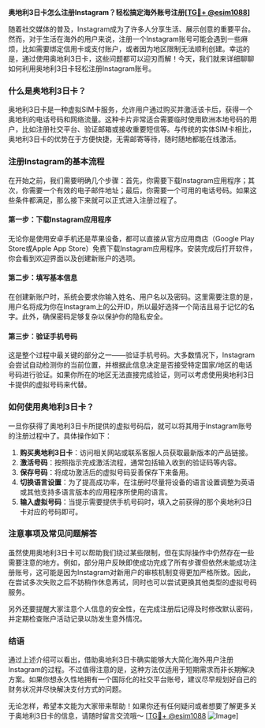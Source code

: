 **奥地利3日卡怎么注册Instagram？轻松搞定海外账号注册[[TG💪+ @esim1088](https://t.me/s/esim1088)]**

随着社交媒体的普及，Instagram成为了许多人分享生活、展示创意的重要平台。然而，对于生活在海外的用户来说，注册一个Instagram账号可能会遇到一些麻烦，比如需要绑定信用卡或支付账户，或者因为地区限制无法顺利创建。幸运的是，通过使用奥地利3日卡，这些问题都可以迎刃而解！今天，我们就来详细聊聊如何利用奥地利3日卡轻松注册Instagram账号。

### 什么是奥地利3日卡？

奥地利3日卡是一种虚拟SIM卡服务，允许用户通过购买并激活该卡后，获得一个奥地利的电话号码和网络流量。这种卡片非常适合需要临时使用欧洲本地号码的用户，比如注册社交平台、验证邮箱或接收重要短信等。与传统的实体SIM卡相比，奥地利3日卡的优势在于方便快捷，无需邮寄等待，随时随地都能在线激活。

### 注册Instagram的基本流程

在开始之前，我们需要明确几个步骤：首先，你需要下载Instagram应用程序；其次，你需要一个有效的电子邮件地址；最后，你需要一个可用的电话号码。如果这些条件都满足，那么接下来就可以正式进入注册过程了。

#### 第一步：下载Instagram应用程序

无论你是使用安卓手机还是苹果设备，都可以直接从官方应用商店（Google Play Store或Apple App Store）免费下载Instagram应用程序。安装完成后打开软件，你会看到欢迎界面以及创建新账户的选项。

#### 第二步：填写基本信息

在创建新账户时，系统会要求你输入姓名、用户名以及密码。这里需要注意的是，用户名将成为你在Instagram上的公开ID，所以最好选择一个简洁且易于记忆的名字。此外，确保密码足够复杂以保护你的隐私安全。

#### 第三步：验证手机号码

这是整个过程中最关键的部分之一——验证手机号码。大多数情况下，Instagram会尝试自动检测你的当前位置，并根据此信息决定是否接受特定国家/地区的电话号码进行验证。如果你所在的地区无法直接完成验证，则可以考虑使用奥地利3日卡提供的虚拟号码来代替。

### 如何使用奥地利3日卡？

一旦你获得了奥地利3日卡所提供的虚拟号码后，就可以将其用于Instagram账号的注册过程中了。具体操作如下：

1. **购买奥地利3日卡**：访问相关网站或联系客服人员获取最新版本的产品链接。
2. **激活号码**：按照指示完成激活流程，通常包括输入收到的验证码等内容。
3. **保存号码**：将成功激活后的虚拟号码妥善保存下来备用。
4. **切换语言设置**：为了提高成功率，在注册时尽量将设备的语言设置调整为英语或其他支持多语言版本的应用程序所使用的语言。
5. **输入虚拟号码**：当提示需要提供手机号码时，填入之前获得的那个奥地利3日卡对应的号码即可。

### 注意事项及常见问题解答

虽然使用奥地利3日卡可以帮助我们绕过某些限制，但在实际操作中仍然存在一些需要注意的地方。例如，部分用户反映即使成功完成了所有步骤但依然未能成功注册账号，这可能是因为Instagram对新用户的审核机制变得更加严格所致。因此，在尝试多次失败之后不妨稍作休息再试，同时也可以尝试更换其他类型的虚拟号码服务。

另外还要提醒大家注意个人信息的安全性，在完成注册后记得及时修改默认密码，并定期检查账户活动记录以防发生意外情况。

### 结语

通过上述介绍可以看出，借助奥地利3日卡确实能够大大简化海外用户注册Instagram的过程。不过值得注意的是，这种方法仅适用于短期需求而非长期解决方案。如果你想永久性地拥有一个国际化的社交平台账号，建议尽早规划好自己的财务状况并尽快解决支付方式的问题。

无论怎样，希望本文能为大家带来帮助！如果你还有任何疑问或者想要了解更多关于奥地利3日卡的信息，请随时留言交流哦～ [[TG💪+ @esim1088](https://t.me/s/esim1088) ![Image](https://i.postimg.cc/4NQfJmqS/Snipaste-2025-05-13-00-14-12.png)]